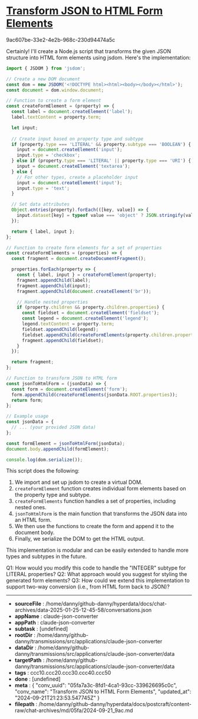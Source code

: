 # [Transform JSON to HTML Form Elements](https://claude.ai/chat/05fa7a3c-8fd1-4ca1-93cc-339626695c0c)

9ac607be-33e2-4e2b-968c-230d94474a5c

 Certainly! I'll create a Node.js script that transforms the given JSON structure into HTML form elements using jsdom. Here's the implementation:

```javascript
import { JSDOM } from 'jsdom';

// Create a new DOM document
const dom = new JSDOM('<!DOCTYPE html><html><body></body></html>');
const document = dom.window.document;

// Function to create a form element
const createFormElement = (property) => {
  const label = document.createElement('label');
  label.textContent = property.term;

  let input;
  
  // Create input based on property type and subtype
  if (property.type === 'LITERAL' && property.subtype === 'BOOLEAN') {
    input = document.createElement('input');
    input.type = 'checkbox';
  } else if (property.type === 'LITERAL' || property.type === 'URI') {
    input = document.createElement('textarea');
  } else {
    // For other types, create a placeholder input
    input = document.createElement('input');
    input.type = 'text';
  }

  // Set data attributes
  Object.entries(property).forEach(([key, value]) => {
    input.dataset[key] = typeof value === 'object' ? JSON.stringify(value) : value;
  });

  return { label, input };
};

// Function to create form elements for a set of properties
const createFormElements = (properties) => {
  const fragment = document.createDocumentFragment();

  properties.forEach(property => {
    const { label, input } = createFormElement(property);
    fragment.appendChild(label);
    fragment.appendChild(input);
    fragment.appendChild(document.createElement('br'));

    // Handle nested properties
    if (property.children && property.children.properties) {
      const fieldset = document.createElement('fieldset');
      const legend = document.createElement('legend');
      legend.textContent = property.term;
      fieldset.appendChild(legend);
      fieldset.appendChild(createFormElements(property.children.properties));
      fragment.appendChild(fieldset);
    }
  });

  return fragment;
};

// Function to transform JSON to HTML form
const jsonToHtmlForm = (jsonData) => {
  const form = document.createElement('form');
  form.appendChild(createFormElements(jsonData.ROOT.properties));
  return form;
};

// Example usage
const jsonData = {
  // ... (your provided JSON data)
};

const formElement = jsonToHtmlForm(jsonData);
document.body.appendChild(formElement);

console.log(dom.serialize());
```

This script does the following:

1. We import and set up jsdom to create a virtual DOM.
2. `createFormElement` function creates individual form elements based on the property type and subtype.
3. `createFormElements` function handles a set of properties, including nested ones.
4. `jsonToHtmlForm` is the main function that transforms the JSON data into an HTML form.
5. We then use the functions to create the form and append it to the document body.
6. Finally, we serialize the DOM to get the HTML output.

This implementation is modular and can be easily extended to handle more types and subtypes in the future.

Q1: How would you modify this code to handle the "INTEGER" subtype for LITERAL properties?
Q2: What approach would you suggest for styling the generated form elements?
Q3: How could we extend this implementation to support two-way conversion (i.e., from HTML form back to JSON)?

---

* **sourceFile** : /home/danny/github-danny/hyperdata/docs/chat-archives/data-2025-01-25-12-45-58/conversations.json
* **appName** : claude-json-converter
* **appPath** : claude-json-converter
* **subtask** : [undefined]
* **rootDir** : /home/danny/github-danny/transmissions/src/applications/claude-json-converter
* **dataDir** : /home/danny/github-danny/transmissions/src/applications/claude-json-converter/data
* **targetPath** : /home/danny/github-danny/transmissions/src/applications/claude-json-converter/data
* **tags** : ccc10.ccc20.ccc30.ccc40.ccc50
* **done** : [undefined]
* **meta** : {
  "conv_uuid": "05fa7a3c-8fd1-4ca1-93cc-339626695c0c",
  "conv_name": "Transform JSON to HTML Form Elements",
  "updated_at": "2024-09-21T21:23:53.547745Z"
}
* **filepath** : /home/danny/github-danny/hyperdata/docs/postcraft/content-raw/chat-archives/md/05fa/2024-09-21_9ac.md